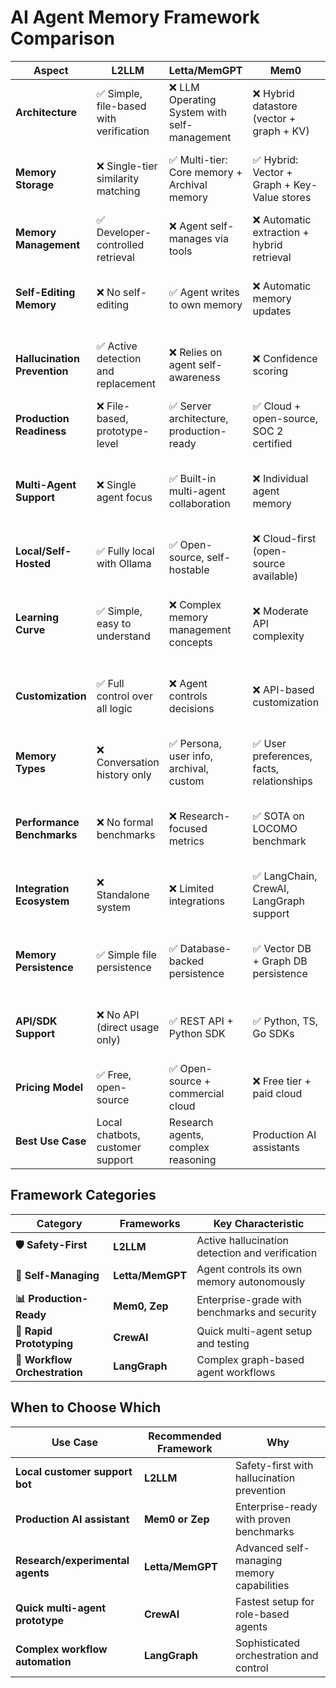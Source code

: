 # AI Agent Memory Framework Comparison

| **Aspect** | **L2LLM** | **Letta/MemGPT** | **Mem0** | **Zep** | **CrewAI** | **LangGraph** | **Criteria for ✅** |
|------------|-----------|-------------------|---------|---------|-----------|-------------|---------------------|
| **Architecture** | ✅ Simple, file-based with verification | ❌ LLM Operating System with self-management | ❌ Hybrid datastore (vector + graph + KV) | ❌ Temporal knowledge graph | ❌ Role-based multi-agent system | ❌ Graph-based workflow orchestration | Simple architecture that's easy to understand and debug |
| **Memory Storage** | ❌ Single-tier similarity matching | ✅ Multi-tier: Core memory + Archival memory | ✅ Hybrid: Vector + Graph + Key-Value stores | ✅ Temporal knowledge graph + Vector DB | ❌ Built-in memory types for agents | ❌ Thread-scoped + Long-term stores | Sophisticated multi-tier or hybrid storage system |
| **Memory Management** | ✅ Developer-controlled retrieval | ❌ Agent self-manages via tools | ❌ Automatic extraction + hybrid retrieval | ❌ Automatic graph updates over time | ❌ Role-based structured memory | ❌ State-based with checkpoints | Full developer control over memory operations |
| **Self-Editing Memory** | ❌ No self-editing | ✅ Agent writes to own memory | ❌ Automatic memory updates | ❌ Graph auto-updates relationships | ❌ Limited self-editing | ❌ State transitions only | Agent can actively modify its own memory and persona |
| **Hallucination Prevention** | ✅ Active detection and replacement | ❌ Relies on agent self-awareness | ❌ Confidence scoring | ❌ Graph-based fact verification | ❌ No specific prevention | ❌ No specific prevention | Explicit verification and blocking of hallucinations |
| **Production Readiness** | ❌ File-based, prototype-level | ✅ Server architecture, production-ready | ✅ Cloud + open-source, SOC 2 certified | ✅ Enterprise-grade with security | ❌ Prototype/research focused | ✅ Production platform available | Enterprise infrastructure with security and scalability |
| **Multi-Agent Support** | ❌ Single agent focus | ✅ Built-in multi-agent collaboration | ❌ Individual agent memory | ❌ Session-based, limited multi-agent | ✅ Native multi-agent orchestration | ✅ Multi-agent workflow graphs | Native support for multiple agents working together |
| **Local/Self-Hosted** | ✅ Fully local with Ollama | ✅ Open-source, self-hostable | ❌ Cloud-first (open-source available) | ❌ Cloud + limited self-hosting | ✅ Fully local/self-hosted | ✅ Self-hosted + cloud options | Complete local control without cloud dependencies |
| **Learning Curve** | ✅ Simple, easy to understand | ❌ Complex memory management concepts | ❌ Moderate API complexity | ❌ Graph concepts required | ✅ Beginner-friendly setup | ❌ Steep learning curve | Accessible to beginners without complex technical knowledge |
| **Customization** | ✅ Full control over all logic | ❌ Agent controls decisions | ❌ API-based customization | ❌ Limited customization | ❌ Structured role-based only | ✅ Highly customizable graphs | Direct access to customize all components and logic |
| **Memory Types** | ❌ Conversation history only | ✅ Persona, user info, archival, custom | ✅ User preferences, facts, relationships | ✅ Facts, relationships, temporal data | ❌ Role-specific memory types | ✅ Short-term + long-term + custom | Rich categorization beyond basic conversation storage |
| **Performance Benchmarks** | ❌ No formal benchmarks | ❌ Research-focused metrics | ✅ SOTA on LOCOMO benchmark | ✅ Strong temporal reasoning | ❌ No formal benchmarks | ❌ Framework-focused, not memory | Proven performance on industry-standard benchmarks |
| **Integration Ecosystem** | ❌ Standalone system | ❌ Limited integrations | ✅ LangChain, CrewAI, LangGraph support | ✅ LangChain, Flowise integrations | ✅ Integrates with Mem0, other tools | ✅ Extensive LangChain ecosystem | Broad integration with popular AI frameworks |
| **Memory Persistence** | ✅ Simple file persistence | ✅ Database-backed persistence | ✅ Vector DB + Graph DB persistence | ✅ Knowledge graph + Vector DB persistence | ❌ Basic persistence | ✅ Checkpointer-based persistence | Robust persistence strategy beyond basic storage |
| **API/SDK Support** | ❌ No API (direct usage only) | ✅ REST API + Python SDK | ✅ Python, TS, Go SDKs | ✅ Python, TS, Go SDKs | ❌ Python library only | ✅ Python SDK + REST API | Production-ready APIs and multiple language SDKs |
| **Pricing Model** | ✅ Free, open-source | ✅ Open-source + commercial cloud | ❌ Free tier + paid cloud | ❌ Community + paid cloud | ✅ Free, open-source | ✅ Open-source + paid cloud | Fully open source without paid restrictions |
| **Best Use Case** | Local chatbots, customer support | Research agents, complex reasoning | Production AI assistants | Enterprise conversational AI | Quick multi-agent prototypes | Complex workflow orchestration | Each optimized for specific domains |

## **Framework Categories**

| **Category** | **Frameworks** | **Key Characteristic** |
|--------------|----------------|------------------------|
| **🛡️ Safety-First** | **L2LLM** | Active hallucination detection and verification |
| **🧠 Self-Managing** | **Letta/MemGPT** | Agent controls its own memory autonomously |
| **📊 Production-Ready** | **Mem0, Zep** | Enterprise-grade with benchmarks and security |
| **🚀 Rapid Prototyping** | **CrewAI** | Quick multi-agent setup and testing |
| **🔧 Workflow Orchestration** | **LangGraph** | Complex graph-based agent workflows |

## **When to Choose Which**

| **Use Case** | **Recommended Framework** | **Why** |
|--------------|---------------------------|---------|
| **Local customer support bot** | **L2LLM** | Safety-first with hallucination prevention |
| **Production AI assistant** | **Mem0 or Zep** | Enterprise-ready with proven benchmarks |
| **Research/experimental agents** | **Letta/MemGPT** | Advanced self-managing memory capabilities |
| **Quick multi-agent prototype** | **CrewAI** | Fastest setup for role-based agents |
| **Complex workflow automation** | **LangGraph** | Sophisticated orchestration and control |
